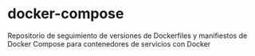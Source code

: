 # docker-compose
Repositorio de seguimiento de versiones de Dockerfiles y manifiestos de Docker Compose para contenedores de servicios con Docker
